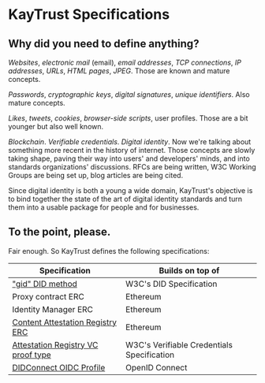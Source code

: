 # KayTrust Specifications

## Why did you need to define anything?

_Websites_, _electronic mail_ (email), _email addresses_, _TCP connections_, _IP addresses_, _URLs_, _HTML pages_, _JPEG_. Those are known and mature concepts.

_Passwords_, _cryptographic keys_, _digital signatures_, _unique identifiers_. Also mature concepts.

_Likes_, _tweets_, _cookies_, _browser-side scripts_, user profiles. Those are a bit younger but also well known.

_Blockchain_. _Verifiable credentials_. _Digital identity_. Now we're talking about something more recent in the history of internet. Those concepts are slowly taking shape, paving their way into users' and developers' minds, and into standards organizations' discussions. RFCs are being written, W3C Working Groups are being set up, blog articles are being cited.

Since digital identity is both a young a wide domain, KayTrust's objective is to bind together the state of the art of digital identity standards and turn them into a usable package for people and for businesses.

## To the point, please.

Fair enough. So KayTrust defines the following specifications:

| Specification                                                            | Builds on top of
| ------------------------------------------------------------------------ | ----------------
| ["gid" DID method](GID-DID-Method)                                       | W3C's DID Specification
| Proxy contract ERC                                                       | Ethereum
| Identity Manager ERC                                                     | Ethereum
| [Content Attestation Registry ERC](eip-content-attestation-registry)     | Ethereum
| [Attestation Registry VC proof type](attestation-registry-proof-type)    | W3C's Verifiable Credentials Specification
| [DIDConnect OIDC Profile](DIDConnect)                                    | OpenID Connect
